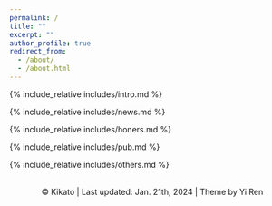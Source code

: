 ```yaml
---
permalink: /
title: ""
excerpt: ""
author_profile: true
redirect_from: 
  - /about/
  - /about.html
---
```


<span class='anchor' id='about-me'></span>
{% include_relative includes/intro.md %}

{% include_relative includes/news.md %}

{% include_relative includes/honers.md %}

{% include_relative includes/pub.md %}

{% include_relative includes/others.md %}


<center>
    <script type="text/javascript" id="clustrmaps" src="//clustrmaps.com/map_v2.js?d=rFn1UFz0i_jw_SyhjbAD8nOQeeNaC-oxwGWWWiX8-YE&cl=ffffff&w=a"></script>
    <br> &copy; Kikato | Last updated: Jan. 21th, 2024 | Theme by Yi Ren
</center>

